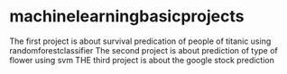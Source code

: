# machinelearningbasicprojects
The first project is about survival predication of people of titanic using randomforestclassifier 
The second project is about prediction of type of flower using svm
THE third project is about the google stock prediction 

